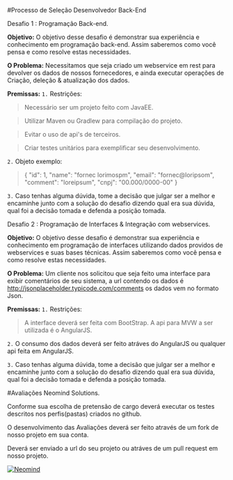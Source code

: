 #Processo de Seleção Desenvolvedor Back-End

Desafio 1 : Programação Back-end.

**Objetivo:**
O objetivo desse desafio é demonstrar sua experiência e conhecimento em programação back-end. Assim saberemos como você pensa e como resolve estas necessidades.

**O Problema:**
Necessitamos que seja criado um webservice em rest para devolver os dados de nossos fornecedores, e ainda executar operações de Criação, deleção & atualização dos dados.

**Premissas:**
`1.` Restrições:
> Necessário ser um projeto feito com JavaEE.

> Utilizar Maven ou Gradlew para compilação do projeto. 

> Evitar o uso de api's de terceiros.

> Criar testes unitários para exemplificar seu desenvolvimento. 


`2.` Objeto exemplo:
> {
>   "id": 1,
>   "name": "fornec lorimospm",
>   "email": "fornec@loripsom",
>   "comment": "loreipsum",
>   "cnpj": "00.000/0000-00"
> }

`3.` Caso tenhas alguma dúvida, tome a decisão que julgar ser a melhor e encaminhe junto
com a solução do desafio dizendo qual era sua dúvida, qual foi a decisão tomada e
defenda a posição tomada.

Desafio 2 : Programação de Interfaces & Integração com webservices.

**Objetivo:**
O objetivo desse desafio é demonstrar sua experiência e conhecimento em programação de interfaces utilizando dados providos de webservices e suas bases
técnicas. Assim saberemos como você pensa e como resolve estas necessidades.

**O Problema:**
Um cliente nos solicitou que seja feito uma interface para exibir comentários de seu sistema, a url contendo os dados é http://jsonplaceholder.typicode.com/comments os dados vem no formato Json.

**Premissas:**
`1.` Restrições:
> A interface deverá ser feita com BootStrap.
> A api para MVW a ser utilizada é o AngularJS. 

`2.` O consumo dos dados deverá ser feito atráves do AngularJS ou qualquer api feita em AngularJS.

`3.` Caso tenhas alguma dúvida, tome a decisão que julgar ser a melhor e encaminhe junto
com a solução do desafio dizendo qual era sua dúvida, qual foi a decisão tomada e
defenda a posição tomada.


#Avaliações Neomind Solutions.

Conforme sua escolha de pretensão de cargo deverá executar os testes descritos nos perfis(pastas) criados no github.

O desenvolvimento das  Avaliações deverá ser feito através de um fork de nosso projeto em sua conta.

Deverá ser enviado a url do seu projeto ou atráves de um pull request em nosso projeto.

[![Neomind](https://www.neomind.com.br/fusion/portal_neomind/images/logo.png)](https://www.neomind.com.br/fusion/portal_neomind/)
